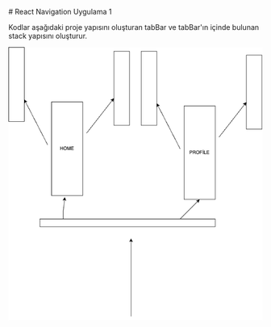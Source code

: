 # React Navigation Uygulama 1

Kodlar aşağıdaki proje yapısını oluşturan tabBar ve tabBar'ın içinde bulunan stack yapısını oluşturur.

![alt "proje yapısı"](stackYapısı.png)
